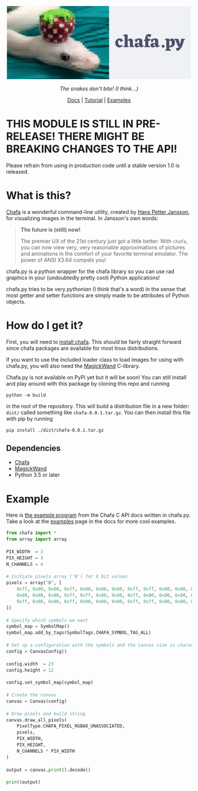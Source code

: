 <div align="center" >
  <img width=500 alt="Chafa.py" src="docs/_static/img/logo.svg">
  <p>
    <em>The snakes don't bite! (I think...)</em>
  </p>
  <p>
      <a href="https://chafapy.mage.black/">Docs</a> | <a href="https://chafapy.mage.black/usage/tutorial.html">Tutorial</a> | <a href="https://chafapy.mage.black/usage/examples.html">Examples</a>
  </p>
</div>

# THIS MODULE IS STILL IN PRE-RELEASE! THERE MIGHT BE BREAKING CHANGES TO THE API!
Please refrain from using in production code until a stable version 1.0 is released.

# What is this?

[Chafa](https://hpjansson.org/chafa/) is a wonderful command-line utility, 
created by [Hans Petter Jansson](https://hpjansson.org/), for visualizing 
images in the terminal. In Jansson's own words:
  
> **The future is (still) now!**
>
>  The premier UX of the 21st century just got a little better: 
> With ``chafa``, you can now view very, very reasonable approximations 
> of pictures and animations in the comfort of your favorite terminal 
> emulator. The power of ANSI X3.64 compels you!

chafa.py is a python wrapper for the chafa library so you can use rad graphics in your (undoubtedly pretty cool) Python applications!

chafa.py tries to be very *pythonian* (I think that's a word) in the sense that most getter and setter functions are simply made to be attributes of Python objects.

# How do I get it?

First, you will need to [install chafa](https://hpjansson.org/chafa/download/). This should be fairly straight forward since chafa packages are available for most linux distributions.

If you want to use the included loader class to load images for using with chafa.py, you will also need the [MagickWand](https://imagemagick.org/script/magick-wand.php) C-library.

Chafa.py is not available on PyPi yet but it will be soon! You can still install and play around with this package by cloning this repo and running

```
python -m build
```

in the root of the repository. This will build a distribution file in a new folder: `dist/` called something like `chafa-0.0.1.tar.gz`. You can then install this file with pip by running
```
pip install ./dist/chafa-0.0.1.tar.gz
```

## Dependencies
- [Chafa](https://hpjansson.org/chafa/download/)
- [MagickWand](https://imagemagick.org/script/magick-wand.php)
- Python 3.5 or later

# Example

Here is [the example program](https://hpjansson.org/chafa/ref/chafa-using.html) from the Chafa C API docs written in chafa.py. Take a look at the [examples](https://chafapy.mage.black/usage/examples.html) page in the docs for more cool examples.

```python  	
from chafa import *
from array import array

PIX_WIDTH  = 3
PIX_HEIGHT = 3
N_CHANNELS = 4

# Initiate pixels array ('B') for 8 bit values
pixels = array("B", [
    0xff, 0x00, 0x00, 0xff, 0x00, 0x00, 0x00, 0xff, 0xff, 0x00, 0x00, 0xff,
    0x00, 0x00, 0x00, 0xff, 0xff, 0x00, 0x00, 0xff, 0x00, 0x00, 0x00, 0xff,
    0xff, 0x00, 0x00, 0xff, 0x00, 0x00, 0x00, 0xff, 0xff, 0x00, 0x00, 0xff
])

# Specify which symbols we want
symbol_map = SymbolMap()
symbol_map.add_by_tags(SymbolTags.CHAFA_SYMBOL_TAG_ALL)

# Set up a configuration with the symbols and the canvas size in characters
config = CanvasConfig()

config.width  = 23
config.height = 12

config.set_symbol_map(symbol_map)

# Create the canvas
canvas = Canvas(config)

# Draw pixels and build string
canvas.draw_all_pixels(
    PixelType.CHAFA_PIXEL_RGBA8_UNASSOCIATED,
    pixels,
    PIX_WIDTH,
    PIX_HEIGHT,
    N_CHANNELS * PIX_WIDTH
)

output = canvas.print().decode()

print(output)
```
